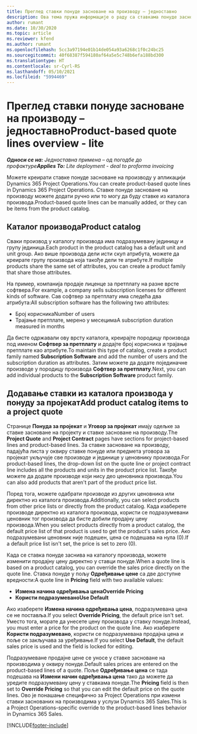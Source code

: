 ```yaml
---
title: Преглед ставки понуде засноване на производу – једноставно
description: Ова тема пружа информације о раду са ставкама понуде заснованим на производу.
author: rumant
ms.date: 10/30/2020
ms.topic: article
ms.reviewer: kfend
ms.author: rumant
ms.openlocfilehash: 5cc3a97194e01b14de054a93a6268c1f0c24bc25
ms.sourcegitcommit: 40f68387f594180af64a5e5c748b6efa188bd300
ms.translationtype: HT
ms.contentlocale: sr-Cyrl-RS
ms.lasthandoff: 05/10/2021
ms.locfileid: "5994469"
---
```

# <a name="product-based-quote-lines-overview---lite"></a><span data-ttu-id="81a76-103">Преглед ставки понуде засноване на производу – једноставно</span><span class="sxs-lookup"><span data-stu-id="81a76-103">Product-based quote lines overview - lite</span></span>

<span data-ttu-id="81a76-104">_**Односи се на:** Једноставна примена – од погодбе до профактуре_</span><span class="sxs-lookup"><span data-stu-id="81a76-104">_**Applies To:** Lite deployment - deal to proforma invoicing_</span></span>

<span data-ttu-id="81a76-105">Можете креирати ставке понуде засноване на производу у апликацији Dynamics 365 Project Operations.</span><span class="sxs-lookup"><span data-stu-id="81a76-105">You can create product-based quote lines in Dynamics 365 Project Operations.</span></span> <span data-ttu-id="81a76-106">Ставке понуде засноване на производу можете додати ручно или то могу да буду ставке из каталога производа.</span><span class="sxs-lookup"><span data-stu-id="81a76-106">Product-based quote lines can be manually added, or they can be items from the product catalog.</span></span>

## <a name="product-catalog"></a><span data-ttu-id="81a76-107">Каталог производа</span><span class="sxs-lookup"><span data-stu-id="81a76-107">Product catalog</span></span>

<span data-ttu-id="81a76-108">Сваки производ у каталогу производа има подразумевану јединицу и групу јединица.</span><span class="sxs-lookup"><span data-stu-id="81a76-108">Each product in the product catalog has a default unit and unit group.</span></span> <span data-ttu-id="81a76-109">Ако више производа дели исти скуп атрибута, можете да креирате групу производа која такође дели те атрибуте.</span><span class="sxs-lookup"><span data-stu-id="81a76-109">If multiple products share the same set of attributes, you can create a product family that share those attributes.</span></span> 

<span data-ttu-id="81a76-110">На пример, компанија продаје лиценце за претплату на разне врсте софтвера.</span><span class="sxs-lookup"><span data-stu-id="81a76-110">For example, a company sells subscription licenses for different kinds of software.</span></span> <span data-ttu-id="81a76-111">Сав софтвер за претплату има следећа два атрибута:</span><span class="sxs-lookup"><span data-stu-id="81a76-111">All subscription software has the following two attributes:</span></span>

- <span data-ttu-id="81a76-112">Број корисника</span><span class="sxs-lookup"><span data-stu-id="81a76-112">Number of users</span></span>
- <span data-ttu-id="81a76-113">Трајање претплате, мерено у месецима</span><span class="sxs-lookup"><span data-stu-id="81a76-113">A subscription duration measured in months</span></span>

<span data-ttu-id="81a76-114">Да бисте одржавали ову врсту каталога, креирајте породицу производа под именом **Софтвер за претплату** и додајте број корисника и трајање претплате као атрибуте.</span><span class="sxs-lookup"><span data-stu-id="81a76-114">To maintain this type of catalog, create a product family named **Subscription Software** and add the number of users and the subscription duration as attributes.</span></span> <span data-ttu-id="81a76-115">Затим можете да додате појединачне производе у породицу производа **Софтвер за претплату**.</span><span class="sxs-lookup"><span data-stu-id="81a76-115">Next, you can add individual products to the **Subscription Software** product family.</span></span>

## <a name="add-product-catalog-items-to-a-project-quote"></a><span data-ttu-id="81a76-116">Додавање ставки из каталога производа у понуду за пројекат</span><span class="sxs-lookup"><span data-stu-id="81a76-116">Add product catalog items to a project quote</span></span>

<span data-ttu-id="81a76-117">Странице **Понуда за пројекат** и **Уговор за пројекат** имају одељке за ставке засноване на пројекту и ставке засноване на производу.</span><span class="sxs-lookup"><span data-stu-id="81a76-117">The **Project Quote** and **Project Contract** pages have sections for project-based lines and product-based lines.</span></span> <span data-ttu-id="81a76-118">За ставке засноване на производу, падајућа листа у оквиру ставке понуде или предмета уговора за пројекат укључује све производе и јединице у ценовнику производа.</span><span class="sxs-lookup"><span data-stu-id="81a76-118">For product-based lines, the drop-down list on the quote line or project contract line includes all the products and units in the product price list.</span></span> <span data-ttu-id="81a76-119">Такође можете да додате производе који нису део ценовника производа.</span><span class="sxs-lookup"><span data-stu-id="81a76-119">You can also add products that aren't part of the product price list.</span></span>

<span data-ttu-id="81a76-120">Поред тога, можете одабрати производе из других ценовника или директно из каталога производа.</span><span class="sxs-lookup"><span data-stu-id="81a76-120">Additionally, you can select products from other price lists or directly from the product catalog.</span></span> <span data-ttu-id="81a76-121">Када изаберете производе директно из каталога производа, користи се подразумевани ценовник тог производа да бисте добили продајну цену производа.</span><span class="sxs-lookup"><span data-stu-id="81a76-121">When you select products directly from a product catalog, the default price list of that product is used to get the product's sales price.</span></span> <span data-ttu-id="81a76-122">Ако подразумевани ценовник није подешен, цена се подешава на нула (0).</span><span class="sxs-lookup"><span data-stu-id="81a76-122">If a default price list isn't set, the price is set to zero (0).</span></span>

<span data-ttu-id="81a76-123">Када се ставка понуде заснива на каталогу производа, можете изменити продајну цену директно у ставци понуде.</span><span class="sxs-lookup"><span data-stu-id="81a76-123">When a quote line is based on a product catalog, you can override the sales price directly on the quote line.</span></span> <span data-ttu-id="81a76-124">Ставка понуде у пољу **Одређивање цене** са две доступне вредности:</span><span class="sxs-lookup"><span data-stu-id="81a76-124">A quote line in **Pricing** field with two available values:</span></span>

- <span data-ttu-id="81a76-125">**Измена начина одређивања цена**</span><span class="sxs-lookup"><span data-stu-id="81a76-125">**Override Pricing**</span></span>
- <span data-ttu-id="81a76-126">**Користи подразумевано**</span><span class="sxs-lookup"><span data-stu-id="81a76-126">**Use Default**</span></span>

<span data-ttu-id="81a76-127">Ако изаберете **Измена начина одређивања цена**, подразумевана цена се не поставља.</span><span class="sxs-lookup"><span data-stu-id="81a76-127">If you select **Override Pricing**, the default price isn't set.</span></span> <span data-ttu-id="81a76-128">Уместо тога, морате да унесете цену производа у ставку понуде.</span><span class="sxs-lookup"><span data-stu-id="81a76-128">Instead, you must enter a price for the product on the quote line.</span></span> <span data-ttu-id="81a76-129">Ако изаберете **Користи подразумевано**, користи се подразумевана продајна цена и поље се закључава за уређивање.</span><span class="sxs-lookup"><span data-stu-id="81a76-129">If you select **Use Default**, the default sales price is used and the field is locked for editing.</span></span>

<span data-ttu-id="81a76-130">Подразумеване продајне цене се уносе у ставке засноване на производима у оквиру понуде.</span><span class="sxs-lookup"><span data-stu-id="81a76-130">Default sales prices are entered on the product-based lines of a quote.</span></span> <span data-ttu-id="81a76-131">Поље **Одређивање цена** се тада подешава на **Измени начин одређивања цена** тако да можете да уредите подразумевану цену у ставкама понуде.</span><span class="sxs-lookup"><span data-stu-id="81a76-131">The **Pricing** field is then set to **Override Pricing** so that you can edit the default price on the quote lines.</span></span> <span data-ttu-id="81a76-132">Ово је понашање специфично за Project Operations при измени ставки заснованих на производима у услузи Dynamics 365 Sales.</span><span class="sxs-lookup"><span data-stu-id="81a76-132">This is a Project Operations-specific override to the product-based lines behavior in Dynamics 365 Sales.</span></span>


[!INCLUDE[footer-include](../../includes/footer-banner.md)]